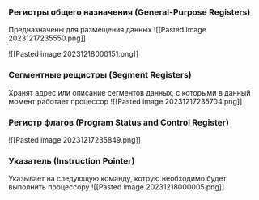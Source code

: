 
### Регистры общего назначения (General-Purpose Registers)
Предназначены для размещения данных
![[Pasted image 20231217235550.png]]

![[Pasted image 20231218000151.png]]
### Сегментные рещистры (Segment Registers)
Хранят адрес или описание сегментов данных, с которыми в данный момент работает процессор
![[Pasted image 20231217235704.png]]

### Регистр флагов (Program Status and Control Register)

![[Pasted image 20231217235849.png]]

### Указатель (Instruction Pointer)
Указывает на следующую команду, котрую необходимо будет выполнить процессору
![[Pasted image 20231218000005.png]]

